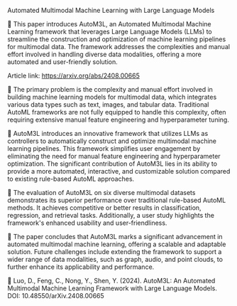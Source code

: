 Automated Multimodal Machine Learning with Large Language Models

📌 This paper introduces AutoM3L, an Automated Multimodal Machine Learning framework that leverages Large Language Models (LLMs) to streamline the construction and optimization of machine learning pipelines for multimodal data. The framework addresses the complexities and manual effort involved in handling diverse data modalities, offering a more automated and user-friendly solution.

Article link: https://arxiv.org/abs/2408.00665

🔹 The primary problem is the complexity and manual effort involved in building machine learning models for multimodal data, which integrates various data types such as text, images, and tabular data. Traditional AutoML frameworks are not fully equipped to handle this complexity, often requiring extensive manual feature engineering and hyperparameter tuning.

🔹 AutoM3L introduces an innovative framework that utilizes LLMs as controllers to automatically construct and optimize multimodal machine learning pipelines. This framework simplifies user engagement by eliminating the need for manual feature engineering and hyperparameter optimization. The significant contribution of AutoM3L lies in its ability to provide a more automated, interactive, and customizable solution compared to existing rule-based AutoML approaches.

🔹 The evaluation of AutoM3L on six diverse multimodal datasets demonstrates its superior performance over traditional rule-based AutoML methods. It achieves competitive or better results in classification, regression, and retrieval tasks. Additionally, a user study highlights the framework's enhanced usability and user-friendliness.

🔹 The paper concludes that AutoM3L marks a significant advancement in automated multimodal machine learning, offering a scalable and adaptable solution. Future challenges include extending the framework to support a wider range of data modalities, such as graph, audio, and point clouds, to further enhance its applicability and performance.

📑 Luo, D., Feng, C., Nong, Y., Shen, Y. (2024).  AutoM3L: An Automated Multimodal Machine Learning Framework with Large Language Models. DOI: 10.48550/arXiv.2408.00665